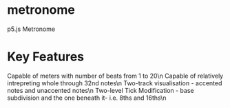 # metronome
p5.js Metronome

# Key Features

Capable of meters with number of beats from 1 to 20\n
Capable of relatively intrepreting whole through 32nd notes\n
Two-track visualisation - accented notes and unaccented notes\n
Two-level Tick Modification - base subdivision and the one beneath it- i.e. 8ths and 16ths\n



